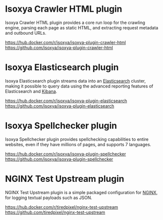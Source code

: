 # Isoxya Crawler HTML plugin

Isoxya Crawler HTML plugin provides a core run loop for the crawling engine, parsing each page as static HTML, and extracting request metadata and outbound URLs.

https://hub.docker.com/r/isoxya/isoxya-plugin-crawler-html  
https://github.com/isoxya/isoxya-plugin-crawler-html  

# Isoxya Elasticsearch plugin

Isoxya Elasticsearch plugin streams data into an [Elasticsearch](https://www.elastic.co/elasticsearch/) cluster, making it possible to query data using the advanced reporting features of Elasticsearch and [Kibana](https://www.elastic.co/kibana).

https://hub.docker.com/r/isoxya/isoxya-plugin-elasticsearch  
https://github.com/isoxya/isoxya-plugin-elasticsearch  

# Isoxya Spellchecker plugin

Isoxya Spellchecker plugin provides spellchecking capabilities to entire websites, even if they have millions of pages, and supports 7 languages.

https://hub.docker.com/r/isoxya/isoxya-plugin-spellchecker  
https://github.com/isoxya/isoxya-plugin-spellchecker  

# NGINX Test Upstream plugin

NGINX Test Upstream plugin is a simple packaged configuration for [NGINX](https://nginx.org/), for logging textual payloads such as JSON.

https://hub.docker.com/r/tiredpixel/nginx-test-upstream  
https://github.com/tiredpixel/nginx-test-upstream  
